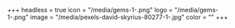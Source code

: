 +++
headless = true
icon = "/media/gems-1-.png"
logo = "/media/gems-1-.png"
image = "/media/pexels-david-skyrius-80277-1-.jpg"
color = ""
+++
